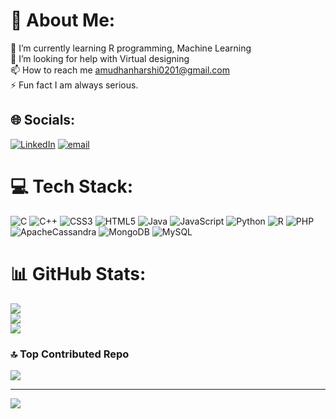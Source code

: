 # 💫 About Me:
🌱 I’m currently learning R programming, Machine Learning<br>🤝 I’m looking for help with Virtual designing<br>📫 How to reach me amudhanharshi0201@gmail.com<br>⚡ Fun fact I am always serious.


## 🌐 Socials:
[![LinkedIn](https://img.shields.io/badge/LinkedIn-%230077B5.svg?logo=linkedin&logoColor=white)](https://linkedin.com/in/www.linkedin.com/in/sri-harsshun-s-p-1a8451319) [![email](https://img.shields.io/badge/Email-D14836?logo=gmail&logoColor=white)](mailto:amudhanharshi0201@gmail.com) 

# 💻 Tech Stack:
![C](https://img.shields.io/badge/c-%2300599C.svg?style=flat&logo=c&logoColor=white) ![C++](https://img.shields.io/badge/c++-%2300599C.svg?style=flat&logo=c%2B%2B&logoColor=white) ![CSS3](https://img.shields.io/badge/css3-%231572B6.svg?style=flat&logo=css3&logoColor=white) ![HTML5](https://img.shields.io/badge/html5-%23E34F26.svg?style=flat&logo=html5&logoColor=white) ![Java](https://img.shields.io/badge/java-%23ED8B00.svg?style=flat&logo=openjdk&logoColor=white) ![JavaScript](https://img.shields.io/badge/javascript-%23323330.svg?style=flat&logo=javascript&logoColor=%23F7DF1E) ![Python](https://img.shields.io/badge/python-3670A0?style=flat&logo=python&logoColor=ffdd54) ![R](https://img.shields.io/badge/r-%23276DC3.svg?style=flat&logo=r&logoColor=white) ![PHP](https://img.shields.io/badge/php-%23777BB4.svg?style=flat&logo=php&logoColor=white) ![ApacheCassandra](https://img.shields.io/badge/cassandra-%231287B1.svg?style=flat&logo=apache-cassandra&logoColor=white) ![MongoDB](https://img.shields.io/badge/MongoDB-%234ea94b.svg?style=flat&logo=mongodb&logoColor=white) ![MySQL](https://img.shields.io/badge/mysql-4479A1.svg?style=flat&logo=mysql&logoColor=white)
# 📊 GitHub Stats:
![](https://github-readme-stats.vercel.app/api?username=SriHarsshun&theme=github_dark&hide_border=false&include_all_commits=false&count_private=false)<br/>
![](https://nirzak-streak-stats.vercel.app/?user=SriHarsshun&theme=github_dark&hide_border=false)<br/>
![](https://github-readme-stats.vercel.app/api/top-langs/?username=SriHarsshun&theme=github_dark&hide_border=false&include_all_commits=false&count_private=false&layout=compact)

### 🔝 Top Contributed Repo
![](https://github-contributor-stats.vercel.app/api?username=SriHarsshun&limit=5&theme=dark&combine_all_yearly_contributions=true)

---
[![](https://visitcount.itsvg.in/api?id=SriHarsshun&icon=0&color=13)](https://visitcount.itsvg.in)

<!-- Proudly created with GPRM ( https://gprm.itsvg.in ) -->
